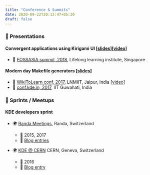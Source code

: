 ```yaml
---
title: "Conference & Summits"
date: 2020-09-22T20:13:47+05:30
draft: false
---
```



### :scroll:  Presentations

#### Convergent applications using Kirigami UI [[slides](https://docs.google.com/presentation/d/1U96exbkwBs1x71Z3yOC0B_gzdoRoU8ErP9S8kdzokEU/edit?usp=sharing)][[video](https://www.youtube.com/watch?v=Df9hFzZl7Tc)]
- :office: [FOSSASIA summit, 2018](https://2018.fossasia.org), Lifelong learning institute, Singapore

#### Modern day Makefile generators [[slides](https://docs.google.com/presentation/d/1y1hHNSonA_jyptVC_-j6jEgShVZMEyZuFEQWjGj4pQc/edit?usp=sharing)]
- :office: [WikiToLearn conf, 2017](https://india2017.wikitolearn.events), LNMIIT, Jaipur, India [[video](https://www.youtube.com/watch?v=tSN318rT-zs)]
- :office: [conf.kde.in, 2017](https://dot.kde.org/2017/01/12/confkdein-2017), IIT Guwahati, India


### :beers:  Sprints / Meetups

#### KDE developers sprint
- :earth_africa: [Randa Meetings](https://randa-meetings.ch), Randa, Switzerland
    - :calendar: 2015, 2017
    - :notebook: [Blog entries](https://tinvaan.wordpress.com/tag/randa/)

- :earth_africa: [KDE @ CERN](https://dot.kde.org/2016/03/23/plasma-team-gets-physical) CERN, Geneva, Switzerland
    - :calendar: 2016
    - :notebook: [Blog entry](https://tinvaan.wordpress.com/2016/03/17/kde-sprint-geneva-2016)
